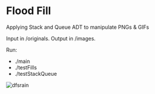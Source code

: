 # Flood Fill

Applying Stack and Queue ADT to manipulate PNGs & GIFs

Input in /originals. Output in /images.

Run:
- ./main
- ./testFills
- ./testStackQueue


![dfsrain](https://user-images.githubusercontent.com/73722423/148657597-551168ac-63ce-4f12-b20b-55e9ec3767b3.gif)
